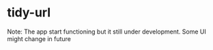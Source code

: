 # tidy-url
Note: The app start functioning but it still under development. Some UI might change in future
